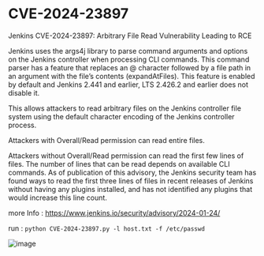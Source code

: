 # CVE-2024-23897
Jenkins CVE-2024-23897: Arbitrary File Read Vulnerability Leading to RCE

Jenkins uses the args4j library to parse command arguments and options on the Jenkins controller when processing CLI commands. This command parser has a feature that replaces an @ character followed by a file path in an argument with the file’s contents (expandAtFiles). This feature is enabled by default and Jenkins 2.441 and earlier, LTS 2.426.2 and earlier does not disable it.

This allows attackers to read arbitrary files on the Jenkins controller file system using the default character encoding of the Jenkins controller process.

Attackers with Overall/Read permission can read entire files.

Attackers without Overall/Read permission can read the first few lines of files. The number of lines that can be read depends on available CLI commands. As of publication of this advisory, the Jenkins security team has found ways to read the first three lines of files in recent releases of Jenkins without having any plugins installed, and has not identified any plugins that would increase this line count.


more Info :
https://www.jenkins.io/security/advisory/2024-01-24/

run : `python CVE-2024-23897.py -l host.txt -f /etc/passwd`

![image](https://github.com/h4x0r-dz/CVE-2024-23897/assets/26070859/9b547349-1783-42a9-9a02-588ab04f4d68)
